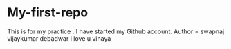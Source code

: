 # My-first-repo
This is for my practice . I have started my Github account. 
Author = swapnaj vijaykumar debadwar 
 i love u vinaya 
